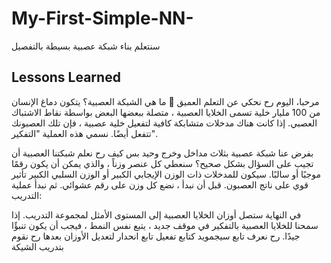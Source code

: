 # My-First-Simple-NN-
سنتعلم بناء شبكة عصبية بسيطة بالتفصيل

## Lessons Learned

مرحبا، اليوم رح نحكي عن التعلم العميق 💜
ما هي الشبكة العصبية؟ يتكون دماغ الإنسان من 100 مليار خلية تسمى الخلايا العصبية ، متصلة ببعضها البعض بواسطة نقاط الاشتباك العصبي. إذا كانت هناك مدخلات متشابكة كافية لتفعيل خلية عصبية ، فإن تلك العصبونك  تتفعل أيضًا. نسمي هذه العملية "التفكير".



بفرض عنا شبكة عصبية بثلاث مداخل وخرج وحيد
بس كيف رح نعلم شبكتنا العصبية أن تجيب على السؤال بشكل صحيح؟ سنعطي كل عنصر وزناً ، والذي يمكن أن يكون رقمًا موجبًا أو سالبًا. سيكون للمدخلات ذات الوزن الإيجابي الكبير أو الوزن السلبي الكبير تأثير قوي على ناتج العصبون. قبل أن نبدأ ، نضع كل وزن على رقم عشوائي. ثم نبدأ عملية التدريب:


في النهاية ستصل أوزان الخلايا العصبية إلى المستوى الأمثل لمجموعة التدريب. إذا سمحنا للخلايا العصبية بالتفكير في موقف جديد ، يتبع نفس النمط ، فيجب أن يكون تنبؤًا جيدًا.
 رح نعرف تابع سيجمويد كتابع تفعيل 
تابع انحدار لتعديل الأوزان
بعدها رح نقوم بتدريب الشيكة

